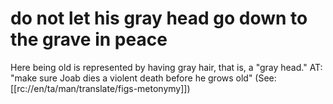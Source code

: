 # do not let his gray head go down to the grave in peace

Here being old is represented by having gray hair, that is, a "gray head." AT: "make sure Joab dies a violent death before he grows old" (See: [[rc://en/ta/man/translate/figs-metonymy]])

